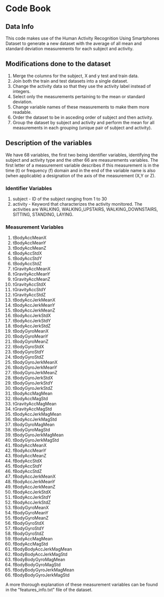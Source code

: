 Code Book
======

## Data Info

This code makes use of the Human Activity Recognition Using Smartphones Dataset to generate a new dataset with the average of all mean and standard deviation measurements for each subject and activity.

## Modifications done to the dataset

1. Merge the columns for the subject, X and y test and train data.
2. Join both the train and test datasets into a single dataset.
3. Change the activity data so that they use the activity label instead of integers.
4. Select only the measurements pertaining to the mean or standard deviation.
5. Change variable names of these measurements to make them more readable.
6. Order the dataset to be in asceding order of subject and then activity.
7. Group the dataset by subject and activity and perform the mean for all measurements in each grouping (unique pair of subject and activity).

## Description of the variables

We have 68 variables, the first two being identifier variables, identifying the subject and activity type and the other 66 are measurements variables. The first letter of a measurement variable describes if this measurement is in the time (t) or frequency (f) domain and in the end of the variable name is also (when applicable) a designation of the axis of the measurement (X,Y or Z).

### Identifier Variables
1. subject - ID of the subject ranging from 1 to 30
2. activity - Keyword that characterizes the activity monitored. The activities are WALKING, WALKING_UPSTAIRS, WALKING_DOWNSTAIRS, SITTING, STANDING, LAYING.
### Measurement Variables
1. tBodyAccMeanX
2. tBodyAccMeanY
3. tBodyAccMeanZ
4. tBodyAccStdX
5. tBodyAccStdY
6. tBodyAccStdZ
7. tGravityAccMeanX
8. tGravityAccMeanY
9. tGravityAccMeanZ
10. tGravityAccStdX
11. tGravityAccStdY
12. tGravityAccStdZ
13. tBodyAccJerkMeanX
14. tBodyAccJerkMeanY
15. tBodyAccJerkMeanZ
16. tBodyAccJerkStdX
17. tBodyAccJerkStdY
18. tBodyAccJerkStdZ
19. tBodyGyroMeanX
20. tBodyGyroMeanY
21. tBodyGyroMeanZ
22. tBodyGyroStdX
23. tBodyGyroStdY
24. tBodyGyroStdZ
25. tBodyGyroJerkMeanX
26. tBodyGyroJerkMeanY
27. tBodyGyroJerkMeanZ
28. tBodyGyroJerkStdX
29. tBodyGyroJerkStdY
30. tBodyGyroJerkStdZ
31. tBodyAccMagMean
32. tBodyAccMagStd
33. tGravityAccMagMean
34. tGravityAccMagStd
35. tBodyAccJerkMagMean
36. tBodyAccJerkMagStd
37. tBodyGyroMagMean
38. tBodyGyroMagStd
39. tBodyGyroJerkMagMean
40. tBodyGyroJerkMagStd
41. fBodyAccMeanX
42. fBodyAccMeanY
43. fBodyAccMeanZ
44. fBodyAccStdX
45. fBodyAccStdY
46. fBodyAccStdZ
47. fBodyAccJerkMeanX
48. fBodyAccJerkMeanY
49. fBodyAccJerkMeanZ
50. fBodyAccJerkStdX
51. fBodyAccJerkStdY
52. fBodyAccJerkStdZ
53. fBodyGyroMeanX
54. fBodyGyroMeanY
55. fBodyGyroMeanZ
56. fBodyGyroStdX
57. fBodyGyroStdY
58. fBodyGyroStdZ
59. fBodyAccMagMean
60. fBodyAccMagStd
61. fBodyBodyAccJerkMagMean
62. fBodyBodyAccJerkMagStd
63. fBodyBodyGyroMagMean
64. fBodyBodyGyroMagStd
65. fBodyBodyGyroJerkMagMean
66. fBodyBodyGyroJerkMagStd

A more thorough explanation of these measurement variables can be found in the "features_info.txt" file of the dataset. 